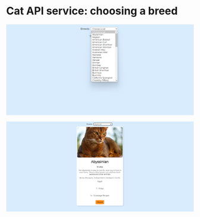 # Cat API service: choosing a breed
![Screen 1](https://github.com/leeraag/practice/raw/main/practice1.png)

![Screen 2](https://github.com/leeraag/practice/raw/main/practice2.png)
